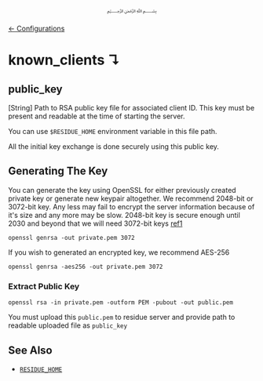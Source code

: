 <p align=center>
   ﷽
</p>

[← Configurations](/docs/CONFIGURATION.md)

# known_clients ↴
## public_key
[String] Path to RSA public key file for associated client ID. This key must be present and readable at the time of starting the server.

You can use `$RESIDUE_HOME` environment variable in this file path.

All the initial key exchange is done securely using this public key.

## Generating The Key
You can generate the key using OpenSSL for either previously created private key or generate new keypair altogether. We recommend 2048-bit or 3072-bit key. Any less may fail to encrypt the server information because of it's size and any more may be slow. 2048-bit key is secure enough until 2030 and beyond that we will need 3072-bit keys [ref1](https://csrc.nist.gov/publications/detail/sp/800-57-part-1/rev-4/final)

```
openssl genrsa -out private.pem 3072
```

If you wish to generated an encrypted key, we recommend AES-256

```
openssl genrsa -aes256 -out private.pem 3072
```

### Extract Public Key
```
openssl rsa -in private.pem -outform PEM -pubout -out public.pem
```

You must upload this `public.pem` to residue server and provide path to readable uploaded file as `public_key`

## See Also
 * [`RESIDUE_HOME`](https://github.com/abumq/residue/blob/develop/docs/INSTALL.md#residue_home)
